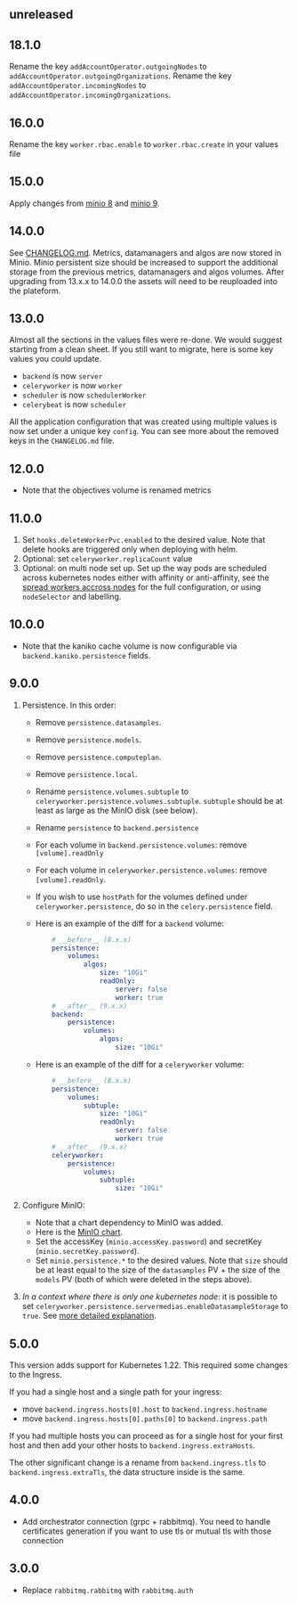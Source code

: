 ## unreleased

## 18.1.0

Rename the key `addAccountOperator.outgoingNodes` to `addAccountOperator.outgoingOrganizations`.
Rename the key `addAccountOperator.incomingNodes` to `addAccountOperator.incomingOrganizations`.

## 16.0.0

Rename the key `worker.rbac.enable` to `worker.rbac.create` in your values file

## 15.0.0

Apply changes from [minio 8](https://github.com/bitnami/charts/tree/master/bitnami/minio#to-800) and [minio 9](https://github.com/bitnami/charts/tree/master/bitnami/minio#to-900).

## 14.0.0

See [CHANGELOG.md](./CHANGELOG.md#14.0.0).
Metrics, datamanagers and algos are now stored in Minio.
Minio persistent size should be increased to support the additional storage from the previous metrics, datamanagers and algos volumes.
After upgrading from 13.x.x to 14.0.0 the assets will need to be reuploaded into the plateform.

## 13.0.0

Almost all the sections in the values files were re-done.
We would suggest starting from a clean sheet. If you still want to migrate, here is some key values you could update.

- `backend` is now `server`
- `celeryworker` is now `worker`
- `scheduler` is now `schedulerWorker`
- `celerybeat` is now `scheduler`

All the application configuration that was created using multiple values is now set under a unique key `config`. You can see more about the removed keys in the `CHANGELOG.md` file.
## 12.0.0
- Note that the objectives volume is renamed metrics

## 11.0.0

1. Set `hooks.deleteWorkerPvc.enabled` to the desired value. Note that delete hooks are triggered only when deploying with helm.
2. Optional: set `celeryworker.replicaCount` value
3. Optional: on multi node set up. Set up the way pods are scheduled across kubernetes nodes either with affinity or anti-affinity, see the [spread workers accross nodes](../../values/spread-workers.yaml) for the full configuration, or using `nodeSelector` and labelling.

## 10.0.0
- Note that the kaniko cache volume is now configurable via `backend.kaniko.persistence` fields.

## 9.0.0

1. Persistence. In this order:
    - Remove `persistence.datasamples`.
    - Remove `persistence.models`.
    - Remove `persistence.computeplan`.
    - Remove `persistence.local`.
    - Rename `persistence.volumes.subtuple` to `celeryworker.persistence.volumes.subtuple`. `subtuple` should be at least as large as the MinIO disk (see below).
    - Rename `persistence` to `backend.persistence`
    - For each volume in `backend.persistence.volumes`: remove `[volume].readOnly`
    - For each volume in `celeryworker.persistence.volumes`: remove `[volume].readOnly`.
    - If you wish to use `hostPath` for the volumes defined under `celeryworker.persistence`, do so in the `celery.persistence` field.

    - Here is an example of the diff for a `backend` volume:
        ```yaml
            # __before__ (8.x.x)
            persistence:
                volumes:
                    algos:
                        size: "10Gi"
                        readOnly:
                            server: false
                            worker: true
            # __after__ (9.x.x)
            backend:
                persistence:
                    volumes:
                        algos:
                            size: "10Gi"
        ```
    - Here is an example of the diff for a `celeryworker` volume:
        ```yaml
            # __before__ (8.x.x)
            persistence:
                volumes:
                    subtuple:
                        size: "10Gi"
                        readOnly:
                            server: false
                            worker: true
            # __after__ (9.x.x)
            celeryworker:
                persistence:
                    volumes:
                        subtuple:
                            size: "10Gi"
        ```

2. Configure MinIO:
    - Note that a chart dependency to MinIO was added.
    - Here is the [MinIO chart](https://github.com/bitnami/charts/tree/master/bitnami/minio#persistence-parameters).
    - Set the accessKey (`minio.accessKey.password`) and secretKey (`minio.secretKey.password`).
    - Set `minio.persistence.*` to the desired values. Note that `size` should be at least equal to the size of the `datasamples` PV + the size of the `models` PV (both of which were deleted in the steps above).

3. _In a context where there is only one kubernetes node_: it is possible to set `celeryworker.persistence.servermedias.enableDatasampleStorage` to `true`. See [more detailed explanation](./README.md#datasample-storage).


## 5.0.0

This version adds support for Kubernetes 1.22. This required some changes to the Ingress.

If you had a single host and a single path for your ingress:
- move `backend.ingress.hosts[0].host` to `backend.ingress.hostname`
- move `backend.ingress.hosts[0].paths[0]` to `backend.ingress.path`

If you had multiple hosts you can proceed as for a single host for your first host and then add your other hosts to `backend.ingress.extraHosts`.

The other significant change is a rename from `backend.ingress.tls` to `backend.ingress.extraTls`, the data structure inside is the same.


## 4.0.0

 - Add orchestrator connection (grpc + rabbitmq). You need to handle certificates generation if you want to use tls or mutual tls with those connection


## 3.0.0

- Replace `rabbitmq.rabbitmq` with `rabbitmq.auth`
